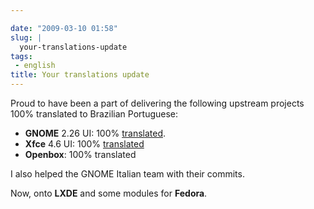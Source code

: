```yaml
---

date: "2009-03-10 01:58"
slug: |
  your-translations-update
tags:
 - english
title: Your translations update
---
```


Proud to have been a part of delivering the following upstream projects
100% translated to Brazilian Portuguese:

-   **GNOME** 2.26 UI: 100%
    [translated](http://l10n.gnome.org/languages/pt_BR/gnome-2-26/ui/).
-   **Xfce** 4.6 UI: 100%
    [translated](http://i18n.xfce.org/stats/?lang=pt_BR&branch=xfce%2Ftrunk)
-   **Openbox**: 100% translated

I also helped the GNOME Italian team with their commits.

Now, onto **LXDE** and some modules for **Fedora**.
